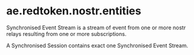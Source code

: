 # ae.redtoken.nostr.entities


Synchronised Event Stream is a stream of event from one or more nostr relays resulting from one or more subscriptions.

A Synchronised Session contains exact one Synchronised Event Stream.   
